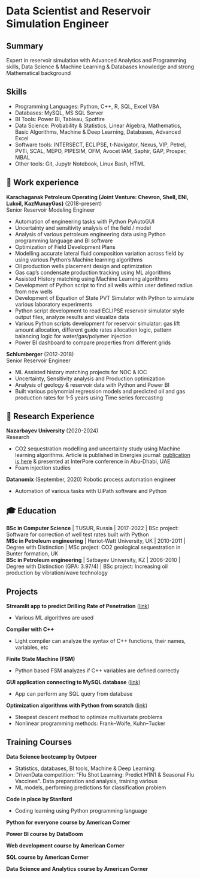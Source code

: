 # Data Scientist and Reservoir Simulation Engineer

## Summary
Expert in reservoir simulation with Advanced Analytics and Programming skills, Data Science & Machine Learning & Databases knowledge and strong Mathematical background

## Skills
- Programming Languages: Python, C++, R, SQL, Excel VBA
- Databases: MySQL, MS SQL Server
- BI Tools: Power BI, Tableau, Spotfire
- Data Science: Probability & Statistics, Linear Algebra, Mathematics, Basic Algorithms, Machine & Deep Learning, Databases, Advanced Excel
- Software tools: INTERSECT, ECLIPSE, t-Navigator, Nexus, VIP, Petrel, PVTi, SCAL, MEPO, PIPESIM, OFM, Avocet IAM, Saphir, GAP, Prosper, MBAL
- Other tools: Git, Jupytr Notebook, Linux Bash, HTML

## 💼 Work experience
**Karachaganak Petroleum Operating (Joint Venture: Chevron, Shell, ENI, Lukoil, KazMunayGas)** (2018-present)   
Senior Reservoir Modeling Engineer
- Automation of engineering tasks with Python PyAutoGUI
- Uncertainty and sensitivity analysis of the field / model
- Analysis of various petroleum engineering data using Python programming language and BI software
- Optimization of Field Development Plans
- Modelling accurate lateral fluid composition variation across field by using various Python’s Machine learning algorithms
- Oil production wells placement design and optimization
- Gas cap’s condensate production tracking using ML algorithms
- Assisted History matching using Machine Learning algorithms
- Development of Python script to find all wells within user defined radius from new wells
- Development of Equation of State PVT Simulator with Python to simulate various laboratory experiments
- Python script development to read ECLIPSE reservoir simulator style output files, analyze results and visualize data
- Various Python scripts development for reservoir simulator: gas lift amount allocation, different guide rates allocation logic, pattern balancing logic for water/gas/polymer injection
- Power BI dashboard to compare properties from different grids

**Schlumberger** (2012-2018)   
Senior Reservoir Engineer
- ML Assisted history matching projects for NOC & IOC
- Uncertainty, Sensitivity analysis and Production optimization
- Analysis of geology & reservoir data with Python and Power BI
- Built various polynomial regression models and predicted oil and gas production rates for 1-5 years using Time series forecasting

## 🔬 Research Experience
**Nazarbayev University** (2020-2024)   
Research
- CO2 sequestration modelling and uncertainty study using Machine learning algorithms. Article is published in Energies journal: [publication is here](https://doi.org/10.3390/en14238023) & presented at InterPore conference in Abu-Dhabi, UAE
- Foam injection studies

**Datanomix** (September, 2020)
Robotic process automation engineer
- Automation of various tasks with UiPath software and Python

## 🎓 Education
**BSc in Computer Science** | TUSUR, Russia | 2017-2022 | BSc project: Software for correction of well test rates built with Python   
**MSc in Petroleum engineering** | Heriot-Watt University, UK | 2010-2011 | Degree with Distinction | MSc project: CO2 geological sequestration in Bunter formation, UK   
**BSc in Petroleum engineering** | Satbayev University, KZ | 2006-2010 | Degree with Distinction (GPA: 3.97/4) | BSc project: Increasing oil production by vibration/wave technology   

## Projects
**Streamlit app to predict Drilling Rate of Penetration** ([link](https://rop-prediction.streamlit.app/))  
- Various ML algorithms are used

**Compiler with C++**
- Light compiler can analyze the syntax of C++ functions, their names, variables, etc

**Finite State Machine (FSM)**
- Python based FSM analyzes if C++ variables are defined correctly

**GUI application connecting to MySQL database** ([link](https://github.com/Aibar-S/Python-GUI-app-with-SQL))
- App can perform any SQL query from database

**Optimization algorithms with Python from scratch** ([link](https://github.com/Aibar-S/Optimization-algorithms-using-Python))
- Steepest descent method to optimize multivariate problems
- Nonlinear programming methods: Frank–Wolfe, Kuhn–Tucker

## Training Courses
**Data Science bootcamp by Outpeer**
- Statistics, databases, BI tools, Machine & Deep Learning
- DrivenData competition: "Flu Shot Learning: Predict H1N1 & Seasonal Flu Vaccines". Data preparation and analysis, training various
- ML models, performing predictions for classification problem

**Code in place by Stanford**
- Coding learning using Python programming language

**Python for everyone course by American Corner**

**Power BI course by DataBoom**

**Web development course by American Corner**

**SQL course by American Corner**

**Data Science and Analytics course by American Corner**
